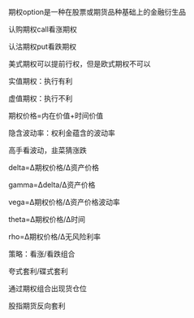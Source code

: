 期权option是一种在股票或期货品种基础上的金融衍生品

认购期权call看涨期权

认沽期权put看跌期权

美式期权可以提前行权，但是欧式期权不可以

实值期权：执行有利

虚值期权：执行不利

期权价格=内在价值+时间价值

隐含波动率：权利金蕴含的波动率

高手看波动，韭菜猜涨跌

delta=Δ期权价格/Δ资产价格

gamma=Δdelta/Δ资产价格

vega=Δ期权价格/Δ资产价格波动率

theta=Δ期权价格/Δ时间

rho=Δ期权价格/Δ无风险利率

策略：看涨/看跌组合

夸式套利/碟式套利

通过期权组合出现货仓位

股指期货反向套利